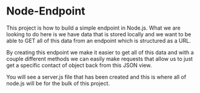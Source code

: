 # Node-Endpoint 

This project is how to build a simple endpoint in Node.js. What we are looking to do here is we have data that is stored locally and we want to be able to GET all of this data from an endpoint which is structured as a URL. 

By creating this endpoint we make it easier to get all of this data and with a couple different methods we can easily make requests that allow us to just get a specific contact of object back from this JSON view. 

You will see a server.js file that has been created and this is where all of node.js will be for the bulk of this project. 


